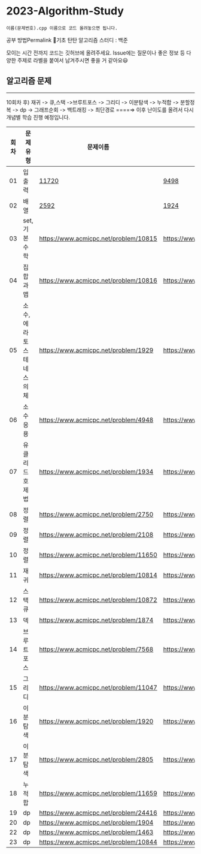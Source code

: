 # 2023-Algorithm-Study
```
이름(문제번호).cpp 이름으로 코드 올려놓으면 됩니다.
```
공부 방법Permalink
🐣기초 탄탄 알고리즘 스터디 : 백준

모이는 시간 전까지 코드는 깃허브에 올려주세요.
Issue에는 질문이나 좋은 정보 등 다양한 주제로 라벨을 붙여서 남겨주시면 좋을 거 같아요😃

## 알고리즘 문제
---

10회차 후)  재귀 -> 큐,스택 ->브루트포스 -> 그리디 -> 이분탐색 -> 누적합 -> 분할정복 -> dp -> 그래프순회 -> 백트래킹 -> 최단경로 ====⇒   이후 난이도를 올려서 다시 개념별 학습 진행 예정입니다.

| 회차 | 문제유형 | 문제이름 | 문제이름 | 문제이름 | 문제이름 |
| --- | --- | --- | --- | --- | --- |
| 01 | 입출력 | [11720](https://www.acmicpc.net/problem/11720) | [9498](https://www.acmicpc.net/problem/9498) | [11655](https://www.acmicpc.net/problem/11655)  | [1313](https://www.acmicpc.net/problem/1316)  |
| 02 | 배열 | [2592](https://www.acmicpc.net/problem/2592)  | [1924](https://www.acmicpc.net/problem/1924) | [2846](https://www.acmicpc.net/problem/2846)  |  |
| 03 | set, 기본수학 | https://www.acmicpc.net/problem/10815 | https://www.acmicpc.net/problem/1193 | https://www.acmicpc.net/problem/10250 | https://www.acmicpc.net/problem/2839 |
| 04 | 집합과 맵 | https://www.acmicpc.net/problem/10816   |  https://www.acmicpc.net/problem/14425 | https://www.acmicpc.net/problem/1764 | https://www.acmicpc.net/problem/11478 |
| 05 | 소수, 에라토스테네스의 체 | https://www.acmicpc.net/problem/1929 | https://www.acmicpc.net/problem/2581 | https://www.acmicpc.net/problem/2960  | https://www.acmicpc.net/problem/4134  |
| 06 | 소수 응용 | https://www.acmicpc.net/problem/4948 | https://www.acmicpc.net/problem/9020 |  |  |
| 07 | 유클리드 호제법 | https://www.acmicpc.net/problem/1934  | https://www.acmicpc.net/problem/3036   | https://www.acmicpc.net/problem/9613  |  |
| 08 | 정렬 | https://www.acmicpc.net/problem/2750  |  https://www.acmicpc.net/problem/2587    | https://www.acmicpc.net/problem/25305   |  |
| 09 | 정렬 |  https://www.acmicpc.net/problem/2108 | https://www.acmicpc.net/problem/1181  | https://www.acmicpc.net/problem/1427 |  |
| 10 | 정렬 | https://www.acmicpc.net/problem/11650  | https://www.acmicpc.net/problem/11651   |  |  |
| 11 | 재귀 | https://www.acmicpc.net/problem/10814 | https://www.acmicpc.net/problem/18870 |  |  |
| 12 | 스택 큐 | https://www.acmicpc.net/problem/10872   | https://www.acmicpc.net/problem/10870 | https://www.acmicpc.net/problem/17478 |  |
| 13 | 덱 | https://www.acmicpc.net/problem/1874 | https://www.acmicpc.net/problem/1021 | https://www.acmicpc.net/problem/5430  |  |
| 14 | 브루트포스 | https://www.acmicpc.net/problem/7568 | https://www.acmicpc.net/problem/1436  | https://www.acmicpc.net/problem/3085 | https://www.acmicpc.net/problem/1254 |
| 15 | 그리디 | https://www.acmicpc.net/problem/11047 | https://www.acmicpc.net/problem/11399   | https://www.acmicpc.net/problem/1931 |  |
| 16 | 이분탐색 | https://www.acmicpc.net/problem/1920  | https://www.acmicpc.net/problem/1654 |  |  |
| 17 | 이분탐색 | https://www.acmicpc.net/problem/2805 | https://www.acmicpc.net/problem/2110 |  |  |
| 18 | 누적합 | https://www.acmicpc.net/problem/11659  | https://www.acmicpc.net/problem/2559  |  https://www.acmicpc.net/problem/11660 |  |
| 19 | dp | https://www.acmicpc.net/problem/24416 | https://www.acmicpc.net/problem/9461 |  |  |
| 20 | dp | https://www.acmicpc.net/problem/1904  | https://www.acmicpc.net/problem/1912 |  |  |
| 22 | dp | https://www.acmicpc.net/problem/1463 | https://www.acmicpc.net/problem/1149   |  |  |
| 23 | dp | https://www.acmicpc.net/problem/10844 |  https://www.acmicpc.net/problem/9251 |  |  |

